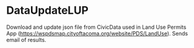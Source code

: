 # DataUpdateLUP
Download and update json file from CivicData used in Land Use Permits App (https://wspdsmap.cityoftacoma.org/website/PDS/LandUse). Sends email of results.

